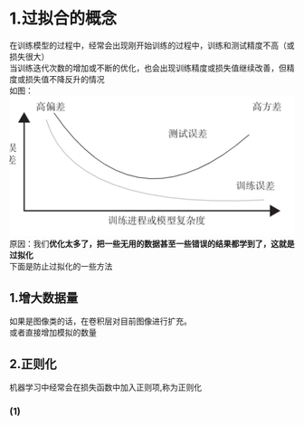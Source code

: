 # 1.过拟合的概念
在训练模型的过程中，经常会出现刚开始训练的过程中，训练和测试精度不高（或损失很大）  
当训练迭代次数的增加或不断的优化，也会出现训练精度或损失值继续改善，但精度或损失值不降反升的情况  
如图：  
![图片](https://github.com/1511878271/Pytorch/blob/main/4.jpg)  
原因：我们**优化太多了，把一些无用的数据甚至一些错误的结果都学到了，这就是过拟化**  
下面是防止过拟化的一些方法  
## 1.增大数据量  
如果是图像类的话，在卷积层对目前图像进行扩充。  
或者直接增加模拟的数量  
## 2.正则化  
机器学习中经常会在损失函数中加入正则项,称为正则化  
### (1) 

